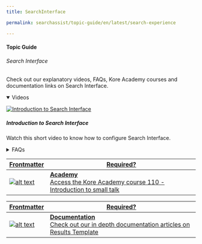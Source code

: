 ```yaml
---
title: SearchInterface

permalink: searchassist/topic-guide/en/latest/search-experience

---
```

#### Topic Guide
###### Search Interface

  Check out our explanatory videos, FAQs, Kore Academy courses and documentation links on Search Interface.

<details class="introduction-video" open>
  <summary>Videos
  </summary>
  
   [![Introduction to Search Interface](images/VideoCoverImage.png)](https://drive.google.com/file/d/1i7j9r1YQkCgRKCw1avJo8WN_D2GihSIy/view?usp=sharing)

  ##### Introduction to Search Interface
  Watch this short video to know how to configure Search Interface.

</details>

<details>
  <summary>FAQs
  </summary>

  <a class="doc-link" target="_blank" href="https://docs.kore.ai/searchassist/concepts/designing-search-experience/designing-search-experience/">
 
 How to customize search Experience?

</a>

 <a class="doc-link" target="_blank" href="https://docs.kore.ai/searchassist/concepts/designing-search-experience/designing-search-experience/">
 
 What is the Search bar and Assistant experience?


</a>
 
  
<a class="doc-link" target="_blank" href="https://docs.kore.ai/searchassist/concepts/designing-search-experience/designing-search-experience/">

  How to design my search bar experience?

</a>
  



</details>



<a class="doc-link" target="_blank" href="https://academy.kore.ai/learningpath/course-110---introduction-to-small-talk">
 

| Frontmatter | Required? |
|-------------|-------------|
| ![alt text](images/docIcon.svg "Title") | **Academy**  <br /> Access the Kore Academy course 110 - Introduction to small talk | 


</a>


<a class="doc-link" target="_blank" href="https://docs.kore.ai/searchassist/concepts/designing-search-experience/designing-search-experience/#Designing_Results_Templates">
 

| Frontmatter | Required? |
|-------------|-------------|
| ![alt text](images/docIcon.svg "Title") | **Documentation**  <br /> Check out our in depth documentation articles on Results Template | 


</a>
